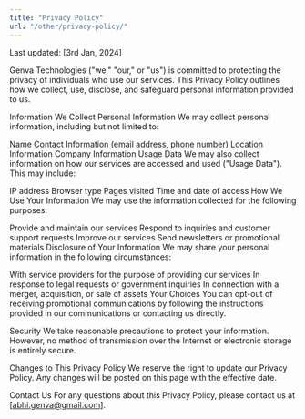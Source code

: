 ```yaml
---
title: "Privacy Policy"
url: "/other/privacy-policy/"
---
```

Last updated: [3rd Jan, 2024]

Genva Technologies ("we," "our," or "us") is committed to protecting the privacy of individuals who use our services. This Privacy Policy outlines how we collect, use, disclose, and safeguard personal information provided to us.

Information We Collect
Personal Information
We may collect personal information, including but not limited to:

Name
Contact Information (email address, phone number)
Location Information
Company Information
Usage Data
We may also collect information on how our services are accessed and used ("Usage Data"). This may include:

IP address
Browser type
Pages visited
Time and date of access
How We Use Your Information
We may use the information collected for the following purposes:

Provide and maintain our services
Respond to inquiries and customer support requests
Improve our services
Send newsletters or promotional materials
Disclosure of Your Information
We may share your personal information in the following circumstances:

With service providers for the purpose of providing our services
In response to legal requests or government inquiries
In connection with a merger, acquisition, or sale of assets
Your Choices
You can opt-out of receiving promotional communications by following the instructions provided in our communications or contacting us directly.

Security
We take reasonable precautions to protect your information. However, no method of transmission over the Internet or electronic storage is entirely secure.

Changes to This Privacy Policy
We reserve the right to update our Privacy Policy. Any changes will be posted on this page with the effective date.

Contact Us
For any questions about this Privacy Policy, please contact us at [abhi.genva@gmail.com].